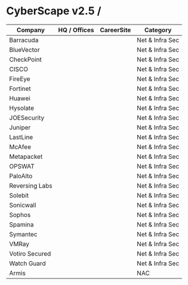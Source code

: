 # CyberScape v2.5 / 

| Company       | HQ / Offices     | CareerSite    | Category    |
|---------------|------------------|---------------|-------------|
| Barracuda |  |  |  Net & Infra Sec |
| BlueVector |  |  |  Net & Infra Sec |
| CheckPoint |  |  |  Net & Infra Sec |
| CISCO  |  |  |  Net & Infra Sec |
| FireEye  |  |  |  Net & Infra Sec |
| Fortinet  |  |  |  Net & Infra Sec |
| Huawei  |  |  |  Net & Infra Sec |
| Hysolate  |  |  |  Net & Infra Sec |
| JOESecurity  |  |  |  Net & Infra Sec |
| Juniper  |  |  |  Net & Infra Sec |
| LastLine  |  |  |  Net & Infra Sec |
| McAfee  |  |  |  Net & Infra Sec |
| Metapacket  |  |  |  Net & Infra Sec |
| OPSWAT  |  |  |  Net & Infra Sec |
| PaloAlto  |  |  |  Net & Infra Sec |
| Reversing Labs  |  |  |  Net & Infra Sec |
| Solebit  |  |  |  Net & Infra Sec |
| Sonicwall  |  |  |  Net & Infra Sec |
| Sophos  |  |  |  Net & Infra Sec |
| Spamina  |  |  |  Net & Infra Sec |
| Symantec  |  |  |  Net & Infra Sec |
| VMRay  |  |  |  Net & Infra Sec |
| Votiro Secured  |  |  |  Net & Infra Sec |
| Watch Guard  |  |  |  Net & Infra Sec |
| Armis  |  |  |  NAC |
